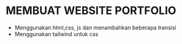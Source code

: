MEMBUAT WEBSITE PORTFOLIO
==
* Menggunakan html,css, js dan menambahkan beberapa transisi
* Menggunakan tailwind untuk css

